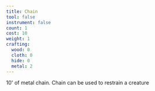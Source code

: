 ```yaml
---
title: Chain
tool: false
instrument: false
count: 1
cost: 10
weight: 1
crafting:
  wood: 0
  cloth: 0
  hide: 0
  metal: 2
---
```


10' of metal chain. Chain can be used to restrain a creature
